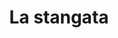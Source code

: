 ---
layout: post
title: La stangata
director: George Roy Hill
year: 1973
cover: https://images.mubicdn.net/images/film/1995/cache-30221-1614856192/image-w1280.jpg
oscar: true
---